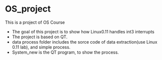 # OS_project
This is a project of OS Course
+ The goal of this project is to show how Linux0.11 handles int3 interrupts
+ The project is based on QT.
+ data process folder includes the sorce code of data extraction(use Linux 0.11 lab), and simple process.
+ System_new is the QT program, to show the process.
